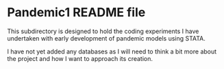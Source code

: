 # Pandemic1 README file

This subdirectory is designed to hold the coding experiments I have undertaken with early development of pandemic models using STATA.

I have not yet added any databases as I will need to think a bit more about the project and how I want to approach its creation.
